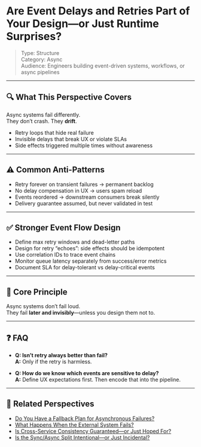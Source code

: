 # Are Event Delays and Retries Part of Your Design—or Just Runtime Surprises?

> Type: Structure  
> Category: Async  
> Audience: Engineers building event-driven systems, workflows, or async pipelines

---

## 🔍 What This Perspective Covers

Async systems fail differently.  
They don’t crash. They **drift**.

- Retry loops that hide real failure  
- Invisible delays that break UX or violate SLAs  
- Side effects triggered multiple times without awareness

---

## ⚠️ Common Anti-Patterns

- Retry forever on transient failures → permanent backlog  
- No delay compensation in UX → users spam reload  
- Events reordered → downstream consumers break silently  
- Delivery guarantee assumed, but never validated in test

---

## ✅ Stronger Event Flow Design

- Define max retry windows and dead-letter paths  
- Design for retry “echoes”: side effects should be idempotent  
- Use correlation IDs to trace event chains  
- Monitor queue latency separately from success/error metrics  
- Document SLA for delay-tolerant vs delay-critical events

---

## 🧠 Core Principle

Async systems don’t fail loud.  
They fail **later and invisibly**—unless you design them not to.

---

## ❓ FAQ

- **Q: Isn’t retry always better than fail?**  
  **A:** Only if the retry is harmless.

- **Q: How do we know which events are sensitive to delay?**  
  **A:** Define UX expectations first. Then encode that into the pipeline.

---

## 🔗 Related Perspectives

- [Do You Have a Fallback Plan for Asynchronous Failures?](../data/fallback-strategy.md)
- [What Happens When the External System Fails?](external-failure-impact.md)
- [Is Cross-Service Consistency Guaranteed—or Just Hoped For?](cross-service-consistency.md)
- [Is the Sync/Async Split Intentional—or Just Incidental?](sync-async-alignment.md)
